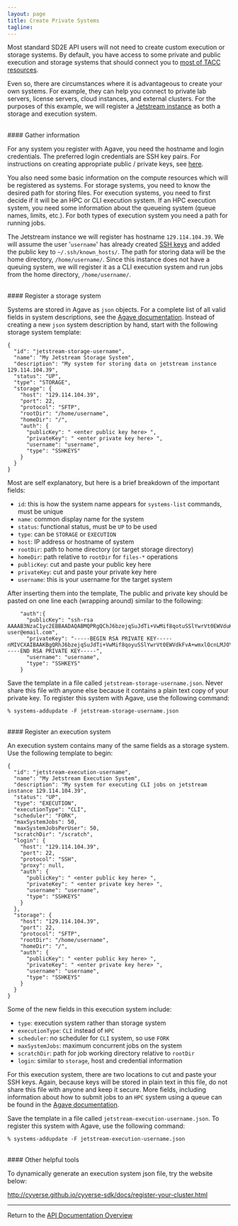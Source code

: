 ```yaml
---
layout: page
title: Create Private Systems
tagline:
---
```


Most standard SD2E API users will not need to create custom execution or storage
systems. By default, you have access to some private and public execution and
storage systems that should connect you to [most of TACC resources](systems_basics.md).

Even so, there are circumstances where it is advantageous to create your own systems.
For example, they can help you connect to private lab servers, license servers,
cloud instances, and external clusters. For the purposes of this example, we will
register a [Jetstream instance](https://jetstream-cloud.org/) as both a storage
and execution system.

<br>
#### Gather information

For any system you register with Agave, you need the hostname and login credentials.
The preferred login credentials are SSH key pairs. For instructions on creating
appropriate public / private keys, see [here](ssh_keys.md).

You also need some basic information on the compute resources which will be
registered as systems. For storage systems, you need to know the desired path
for storing files. For execution systems, you need to first decide if it will be
an HPC or CLI execution system. If an HPC execution system, you need some 
information about the queueing system (queue names, limits, etc.). For both types
of execution system you need a path for running jobs.

The Jetstream instance we will register has hostname `129.114.104.39`. We will 
assume the user '`username`' has already created [SSH keys](ssh_keys.md) and added
the public key to `~/.ssh/known_hosts/`. The path for storing data will be the 
home directory, `/home/username/`. Since this instance does not have a queuing 
system, we will register it as a CLI execution system and run jobs from 
the home directory, `/home/username/`.

<br>
#### Register a storage system

Systems are stored in Agave as `json` objects. For a complete list of all valid
fields in system descriptions, see the [Agave documentation](http://developer.tacc.cloud/).
Instead of creating a new `json` system description by hand, start with the following
storage system template:
```
{
  "id": "jetstream-storage-username",
  "name": "My Jetstream Storage System",
  "description": "My system for storing data on jetstream instance 129.114.104.39",
  "status": "UP",
  "type": "STORAGE",
  "storage": {
    "host": "129.114.104.39",
    "port": 22,
    "protocol": "SFTP",
    "rootDir": "/home/username",
    "homeDir": "/",
    "auth": {
      "publicKey": " <enter public key here> ",
      "privateKey": " <enter private key here> ",
      "username": "username",
      "type": "SSHKEYS"
    }
  }
}
```
Most are self explanatory, but here is a brief breakdown of the important fields:
* `id`: this is how the system name appears for `systems-list` commands, must be unique
* `name`: common display name for the system
* `status`: functional status, must be `UP` to be used
* `type`: can be `STORAGE` or `EXECUTION`
* `host`: IP address or hostname of system
* `rootDir`: path to home directory (or target storage directory)
* `homeDir`: path relative to `rootDir` for `files-*` operations
* `publicKey`: cut and paste your public key here
* `privateKey`: cut and paste your private key here
* `username`: this is your username for the target system

After inserting them into the template, The public and private key should be pasted
on one line each (wrapping around) similar to the following:
```
    "auth":{
      "publicKey": "ssh-rsa AAAAB3NzaC1yc2EBBAADAQABMQPRgQChJ6bzejqSuJdTi+VwMif8qotuSSlYwrVt0EWVduKZHpzOnS1zlknAyYXmQQFcaJ+vNAQayVMTqv+A+1lzxppTdgZ0Dn42EOYWRa6B/IEMPzDuKb7F0qNFiH9m+OZJDYdIWS1rlN1oK32jHUi0xV8kM3KOLf2TIjDBUyZRpMGyQ= user@email.com",
      "privateKey": "-----BEGIN RSA PRIVATE KEY-----nMIVCXAIBAAKBgQRhJ6bzejqSuJdTi+VwMif8qoyuSSlYwrVt0EWVdkFvA+wmxlOcnLMJOYotSyu0JqY/TeW6reNBMkTkVU8FgXJ2k+4agNrphxKCWmQbC4Xm+CW5N6HiIBZo/TxzDaAmsNGklmVfZGO+8cCDqdKIlF0hqxytI8GgtiHImg2j+nwcIQT3ojER45I+6hYLj95HnSyyC7rEtjIBCvW8FVmT7JCDnS0BwAkmnRt0NPzrliEk1k+swkCTp3SOHSk4SsJPuLcC7OW6pkjD6AyHV4ZrYy0US/Z+Zmn01Lhgw0sNjQL8PyJuVeFysp9Sr40c77OYbVGbOAJGKGtYsD6x3/0Cvz+vqQ0VpQPCOiMf2tytglUNBkiEVThkm+Nl36yxRmpcGCLEh9EGTWNuD++ZT+nHka6MvIN2NSsXJD32sw15g4A0bmzSXnbfFg8TBAjGTDW7l0P8prFrtQ8Wml14390b29l1ptAyE=n-----END RSA PRIVATE KEY-----",
      "username": "username",
      "type": "SSHKEYS"
    }
```

Save the template in a file called `jetstream-storage-username.json`. Never share
this file with anyone else because it contains a plain text copy of your private key.
To register this system with Agave, use the following command:
```
% systems-addupdate -F jetstream-storage-username.json
```

<br>
#### Register an execution system

An execution system contains many of the same fields as a storage system. Use 
the following template to begin:
```
{
  "id": "jetstream-execution-username",
  "name": "My Jetstream Execution System",
  "description": "My system for executing CLI jobs on jetstream instance 129.114.104.39",
  "status": "UP",
  "type": "EXECUTION",
  "executionType": "CLI",
  "scheduler": "FORK",
  "maxSystemJobs": 50,
  "maxSystemJobsPerUser": 50,
  "scratchDir": "/scratch",
  "login": {
    "host": "129.114.104.39",
    "port": 22,
    "protocol": "SSH",
    "proxy": null,
    "auth": {
      "publicKey": " <enter public key here> ",
      "privateKey": " <enter private key here> ",
      "username": "username",
      "type": "SSHKEYS"
    }
  },
  "storage": {
    "host": "129.114.104.39",
    "port": 22,
    "protocol": "SFTP",
    "rootDir": "/home/username",
    "homeDir": "/",
    "auth": {
      "publicKey": " <enter public key here> ",
      "privateKey": " <enter private key here> ",
      "username": "username",
      "type": "SSHKEYS"
    }
  }
}
```
Some of the new fields in this execution system include:
* `type`: execution system rather than storage system
* `executionType`: `CLI` instead of `HPC`
* `scheduler`: no scheduler for `CLI` system, so use `FORK`
* `maxSystemJobs`: maximum concurrent jobs on the system
* `scratchDir`: path for job working directory relative to `rootDir`
* `login`: similar to `storage`, host and credential information

For this execution system, there are two locations to cut and paste your SSH keys.
Again, because keys will be stored in plain text in this file, do not share this
file with anyone and keep it secure. More fields, including information about how to submit jobs to an `HPC` system
using a queue can be found in the [Agave documentation](http://developer.tacc.cloud/).

Save the template in a file called `jetstream-execution-username.json`. 
To register this system with Agave, use the following command:
```
% systems-addupdate -F jetstream-execution-username.json
```


<br>
#### Other helpful tools

To dynamically generate an execution system json file, try the website below:

<http://cyverse.github.io/cyverse-sdk/docs/register-your-cluster.html>


---
Return to the [API Documentation Overview](../index.md)
